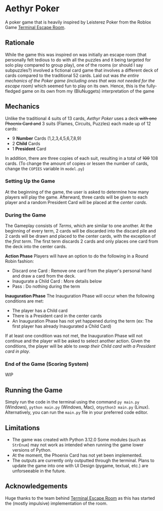 # Aethyr Poker
A poker game that is heavily inspired by Leisterez Poker from the Roblox Game [Terminal Escape Room](https://www.roblox.com/games/14026026722/Terminal-Escape-Room).

## Rationale
While the game this was inspired on was initially an escape room (that personally felt tedious to do with all the puzzles and it being targeted for solo play compared to group play), one of the rooms (or should I say subpuzzles?) involved a fictional card game that involves a different deck of cards compared to the traditional 52 cards. Laid out was *the entire mechanics of the Poker game (including ones that was not needed for the escape room)* which seemed fun to play on its own. Hence, this is the fully-fledged game on its own from my (BluNuggets) interpretation of the game 
## Mechanics
Unlike the traditional 4 suits of 13 cards, *Aethyr Poker* uses a deck ~~with one Phoenix Card and~~ 3 suits (Flames, Circuits, Puzzles) each made up of 12 cards:
- 9 **Number** Cards (1,2,3,4,5,6,7,8,9)
- 2 **Child** Cards
- 1 **President** Card

In addition, there are three copies of each suit, resulting in a total of ~~109~~ 108 cards. (To change the amount of copies or lessen the number of cards, change the `COPIES` variable in `model.py`)
### Setting Up the Game
At the beginning of the game, the user is asked to determine how many players will play the game. Afterward, three cards will be given to each player and a random President Card will be placed at the *center cards*.

### During the Game
The Gameplay consists of *Terms*, which are similar to one another. At the beginning of every term, 2 cards will be discarded into the discard pile and 2 cards will be drawn and placed to the center cards, with the exception of the *first term*. The first term discards 2 cards and only places one card from the deck into the center cards.

**Action Phase**
Players will have an option to do the following in a Round Robin fashion:
- Discard one Card : Remove one card from the player's personal hand and draw a card from the deck.
- Inaugurate a Child Card : More details below
- Pass : Do nothing during the term

**Inauguration Phase**
The Inauguration Phase will occur when the following conditions are met:
- The player has a Child card
- There is a President card in the center cards
- An Inauguration Phase has not yet happened during the term (ex: The first player has already Inaugurated a Child Card)

If at least one condition was not met, the Inauguration Phase will not continue and the player will be asked to select another action.
Given the conditions, the player will be able to *swap their Child card with a President card in play*.

### End of the Game (Scoring System)
WIP

## Running the Game
Simply run the code in the terminal using the command `py main.py` (Windows), `python main.py` (Windows, Mac), or`python3 main.py` (Linux). Alternatively, you can run the `main.py` file in your preferred code editor.

## Limitations
- The game was created with Python 3.12.0 Some modules (such as `StrEnum`) may not work as intended when running the game lower versions of Python.
- At the moment, the Phoenix Card has not yet been implemented.
- The outputs are currently only outputted through the terminal. Plans to update the game into one with UI Design (pygame, textual, etc.) are unforseeable in the future.

## Acknowledgements
Huge thanks to the team behind [Terminal Escape Room](https://www.roblox.com/games/14026026722/Terminal-Escape-Room) as this has started the (mostly impulsive) implementation of the room.